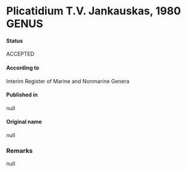 # Plicatidium T.V. Jankauskas, 1980 GENUS

#### Status
ACCEPTED

#### According to
Interim Register of Marine and Nonmarine Genera

#### Published in
null

#### Original name
null

### Remarks
null